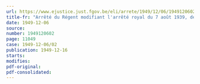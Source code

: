 ```yaml
---
url: https://www.ejustice.just.fgov.be/eli/arrete/1949/12/06/1949120602/justel
title-fr: "Arrêté du Régent modifiant l'arrêté royal du 7 août 1939, déterminant les diplômes et certificats d'études requis des candidats aux fonctions de l'Etat"
date: 1949-12-06
source:
number: 1949120602
page: 11049
case: 1949-12-06/02
publication: 1949-12-16
starts:
modifies:
pdf-original:
pdf-consolidated:
---
```


